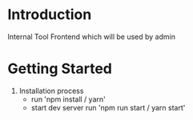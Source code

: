 # Introduction

Internal Tool Frontend which will be used by admin

# Getting Started

1. Installation process
    - run 'npm install / yarn'
    - start dev server run 'npm run start / yarn start'


